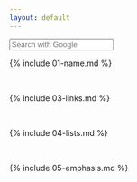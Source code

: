 ```yaml
---
layout: default
---
```


<form method="get" action="http://www.google.com/search" target="_blank">
<input type="hidden" name="sitesearch" value="ibkc-carrosserie.nl" />
<input type="text" name="q" maxlength="255" placeholder="Search with Google" />
</form>

{% include 01-name.md %}

<br>

{% include 03-links.md %}

<br>

{% include 04-lists.md %}

<br>

{% include 05-emphasis.md %}




<script src="https://raw.githubusercontent.com/DataMcFly/jquery.camelhunter/master/jquery.camelhunter.min.js"></script>
<script type="text/javascript">
	$("#search-field").camelHunter({
		onKeyUp 			: true,
		rss: "/search.xml",
		results   : "#results"
	});
</script>
